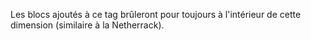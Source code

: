 Les blocs ajoutés à ce tag brûleront pour toujours à l'intérieur de cette dimension (similaire à la Netherrack).